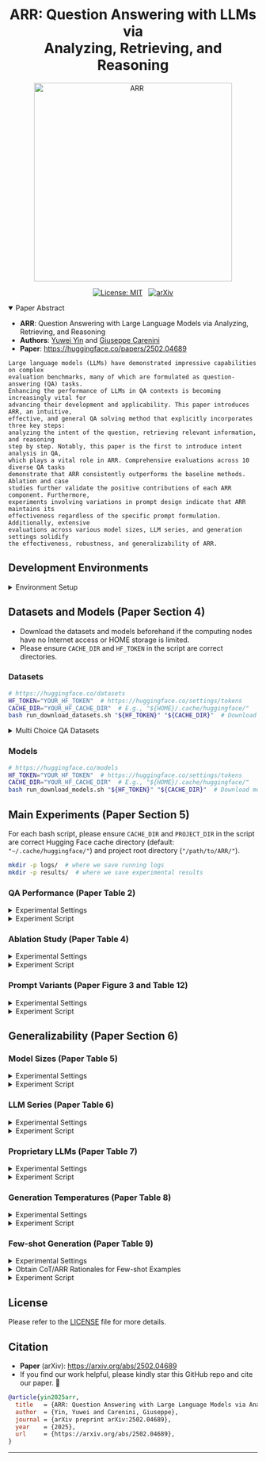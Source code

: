 <div align="center">

# ARR: Question Answering with LLMs via <br/> Analyzing, Retrieving, and Reasoning

<img src="https://yuweiyin.com/files/img/2025-02-15-ARR.jpg" alt="ARR" width="400" height="auto">

[![License: MIT](https://img.shields.io/badge/License-MIT-yellow.svg)](https://opensource.org/licenses/MIT) &nbsp;
[![arXiv](https://img.shields.io/badge/arXiv-2502.04689-b31b1b.svg)](https://arxiv.org/abs/2502.04689)

</div>

<details open><summary>Paper Abstract</summary>

* **ARR**: Question Answering with Large Language Models via Analyzing, Retrieving, and Reasoning
* **Authors**: [Yuwei Yin](https://www.yuweiyin.com/) and [Giuseppe Carenini](https://www.cs.ubc.ca/~carenini/)
* **Paper**: https://huggingface.co/papers/2502.04689

```text
Large language models (LLMs) have demonstrated impressive capabilities on complex 
evaluation benchmarks, many of which are formulated as question-answering (QA) tasks. 
Enhancing the performance of LLMs in QA contexts is becoming increasingly vital for 
advancing their development and applicability. This paper introduces ARR, an intuitive, 
effective, and general QA solving method that explicitly incorporates three key steps: 
analyzing the intent of the question, retrieving relevant information, and reasoning 
step by step. Notably, this paper is the first to introduce intent analysis in QA, 
which plays a vital role in ARR. Comprehensive evaluations across 10 diverse QA tasks 
demonstrate that ARR consistently outperforms the baseline methods. Ablation and case 
studies further validate the positive contributions of each ARR component. Furthermore, 
experiments involving variations in prompt design indicate that ARR maintains its 
effectiveness regardless of the specific prompt formulation. Additionally, extensive 
evaluations across various model sizes, LLM series, and generation settings solidify 
the effectiveness, robustness, and generalizability of ARR.
```

</details>

## Development Environments

<details><summary>Environment Setup</summary>

- **Python**: Python 3.10
- **GPU**: A single NVIDIA V100-32GB or A100-40GB GPU
  - 1B/3B/7B/8B LLMs `float16` inference mode only

```bash
git clone https://github.com/YuweiYin/ARR
cd ARR/
# Now, "/path/to/ARR/" is the project root directory

# https://docs.conda.io/projects/miniconda/en/latest/
conda create -n arr python=3.10 -y
conda activate arr

pip install -r requirements.txt -i https://pypi.org/simple/
pip install -e . -i https://pypi.org/simple/

# We can set the Hugging Face cache directory. The following is for the dataset cache.
export HF_HOME="/path/to/your/.cache/huggingface/datasets"  # Default: "${HOME}/.cache/huggingface/datasets/"
```

</details>

## Datasets and Models (Paper Section 4)

- Download the datasets and models beforehand if the computing nodes have no Internet access or HOME storage is limited.
- Please ensure `CACHE_DIR` and `HF_TOKEN` in the script are correct directories.

### Datasets

```bash
# https://huggingface.co/datasets
HF_TOKEN="YOUR_HF_TOKEN"  # https://huggingface.co/settings/tokens
CACHE_DIR="YOUR_HF_CACHE_DIR"  # E.g., "${HOME}/.cache/huggingface/"
bash run_download_datasets.sh "${HF_TOKEN}" "${CACHE_DIR}"  # Download data to "${CACHE_DIR}/datasets/"
```

<details><summary>Multi Choice QA Datasets</summary>

- **Reading Comprehension**
  - [x] `boolq`: **BoolQ** - [Paper](https://aclanthology.org/N19-1300/); [Dataset](https://github.com/google-research-datasets/boolean-questions)
  - [x] `logiqa`: **LogiQA** - [Paper](https://arxiv.org/abs/2007.08124); [GitHub](https://github.com/lgw863/LogiQA-dataset)
- **Commonsense Reasoning**
  - [x] `commonsense_qa`: **CommonsenseQA** (CSQA) - [Paper](https://aclanthology.org/N19-1421/); [Dataset](https://huggingface.co/datasets/tau/commonsense_qa)
  - [x] `social_iqa`: **SocialIQA** (SIQA) - [Paper](https://arxiv.org/abs/1904.09728); [Dataset](https://huggingface.co/datasets/allenai/social_i_qa)
- **World Knowledge**
  - [x] `sciq`: **SciQ** - [Paper](https://aclanthology.org/W17-4413/); [Dataset](https://huggingface.co/datasets/allenai/sciq)
  - [x] `openbookqa`: **OpenBookQA** (OBQA) - [Paper](https://arxiv.org/abs/1809.02789); [Homepage](https://leaderboard.allenai.org/open_book_qa/submissions/get-started); [GitHub](https://github.com/allenai/OpenBookQA)
  - [x] `ai2_arc`: **ARC** - [Paper](https://arxiv.org/abs/1803.05457); [Homepage](https://leaderboard.allenai.org/arc/submissions/get-started); [GitHub](https://github.com/allenai/aristo-leaderboard)
- **Multitask Understanding**
  - [x] `bbh`: **BigBench Hard** (BBH) - [BigBench Paper](https://arxiv.org/abs/2206.04615); [BigBench GitHub](https://github.com/google/BIG-bench); [BBH Paper](https://arxiv.org/abs/2210.09261); [BBH Dataset](https://huggingface.co/datasets/lukaemon/bbh)
  - [x] `mmlu`: **MMLU** - [Paper](https://arxiv.org/abs/2009.03300); [Dataset](https://huggingface.co/datasets/cais/mmlu); [No-Train Data](https://huggingface.co/datasets/hails/mmlu_no_train)
  - [x] `mmlu_pro`: **MMLU-Pro** - [Paper](https://arxiv.org/abs/2406.01574); [Dataset](https://huggingface.co/datasets/TIGER-Lab/MMLU-Pro)

</details>

### Models

```bash
# https://huggingface.co/models
HF_TOKEN="YOUR_HF_TOKEN"  # https://huggingface.co/settings/tokens
CACHE_DIR="YOUR_HF_CACHE_DIR"  # E.g., "${HOME}/.cache/huggingface/"
bash run_download_models.sh "${HF_TOKEN}" "${CACHE_DIR}"  # Download models to "${CACHE_DIR}/"
```

## Main Experiments (Paper Section 5)

For each bash script, please ensure `CACHE_DIR` and `PROJECT_DIR` in the script are 
correct Hugging Face cache directory (default: `"~/.cache/huggingface/"`) and 
project root directory (`"/path/to/ARR/"`).

```bash
mkdir -p logs/  # where we save running logs
mkdir -p results/  # where we save experimental results
```

### QA Performance (Paper Table 2)

<details><summary>Experimental Settings</summary>

- **Comparison**: (Zero-shot Settings)
  - w/o Reason: directly selecting options without relying on rationales (skipping Reasoning Generation)
  - DA (Direct Answer): `"Answer:"`
  - CoT (Chain-of-Thought): `"Answer: Let's think step by step."`
  - **ARR**: `"Answer: Let's analyze the intent of the question, find relevant information, and answer the question with step-by-step reasoning."`
- **Models**:
  - [x] `meta-llama/Llama-3.1-8B-Instruct` ([Link](https://huggingface.co/meta-llama/Llama-3.1-8B-Instruct))

</details>

<details><summary>Experiment Script</summary>

```bash
CACHE_DIR="YOUR_HF_CACHE_DIR"  # E.g., "${HOME}/.cache/huggingface/"
PROJECT_DIR="/path/to/ARR/"

MODEL="meta-llama/Llama-3.1-8B-Instruct"
NUM_FEWSHOT="0"

# [Reasoning Generation] **First**, freely generate answer with reasoning/rationale:
echo -e "\n\n >>> bash run_gen_lm.sh --hf_id ${MODEL} QA_ALL ${NUM_FEWSHOT}-shot"
bash run_gen_lm.sh "1;${MODEL};1;QA_ALL;0.0;${NUM_FEWSHOT}" "${CACHE_DIR}" "${PROJECT_DIR}"
echo -e "\n\n >>> bash run_gen_lm-cot.sh --hf_id ${MODEL} QA_ALL ${NUM_FEWSHOT}-shot"
bash run_gen_lm-cot.sh "1;${MODEL};1;QA_ALL;0.0;${NUM_FEWSHOT}" "${CACHE_DIR}" "${PROJECT_DIR}"
echo -e "\n\n >>> bash run_gen_lm-arr.sh --hf_id ${MODEL} QA_ALL ${NUM_FEWSHOT}-shot"
bash run_gen_lm-arr.sh "1;${MODEL};1;QA_ALL;0.0;${NUM_FEWSHOT}" "${CACHE_DIR}" "${PROJECT_DIR}"

# [Option Selection] **Second**, answer the question (evaluate each option) (multi-choice QA -- Accuracy):
echo -e "\n\n >>> bash run_eval_lm-no_gen.sh --hf_id ${MODEL} QA_ALL ${NUM_FEWSHOT}-shot"  # w/o Reason
bash run_eval_lm-no_gen.sh "1;${MODEL};1;QA_ALL;0.0;${NUM_FEWSHOT}" "${CACHE_DIR}" "${PROJECT_DIR}"
echo -e "\n\n >>> bash run_eval_lm.sh --hf_id ${MODEL} QA_ALL ${NUM_FEWSHOT}-shot"  # DA
bash run_eval_lm.sh "1;${MODEL};1;QA_ALL;0.0;${NUM_FEWSHOT}" "${CACHE_DIR}" "${PROJECT_DIR}"
echo -e "\n\n >>> bash run_eval_lm-cot.sh --hf_id ${MODEL} QA_ALL ${NUM_FEWSHOT}-shot"  # CoT
bash run_eval_lm-cot.sh "1;${MODEL};1;QA_ALL;0.0;${NUM_FEWSHOT}" "${CACHE_DIR}" "${PROJECT_DIR}"
echo -e "\n\n >>> bash run_eval_lm-arr.sh --hf_id ${MODEL} QA_ALL ${NUM_FEWSHOT}-shot"  # ARR
bash run_eval_lm-arr.sh "1;${MODEL};1;QA_ALL;0.0;${NUM_FEWSHOT}" "${CACHE_DIR}" "${PROJECT_DIR}"
```

</details>

### Ablation Study (Paper Table 4)

<details><summary>Experimental Settings</summary>

- **Comparison**:
  - A / R / R: Analyzing / Retrieving / Reasoning
  - ARR = "000" "001" "010" "100" "111"
  - **ARR** 000 = DA: `"Answer:"`
  - **ARR** 001 = Reasoning-only: `"Answer: Let's answer the question with step-by-step reasoning."`
  - **ARR** 010 = Retrieving-only: `"Answer: Let's find relevant information, and answer the question."`
  - **ARR** 100 = Analyzing-only: `"Answer: Let's analyze the intent of the question, and answer the question."`
  - **ARR** 111 = ARR: `"Answer: Let's analyze the intent of the question, find relevant information, and answer the question with step-by-step reasoning."`
- **Models**:
  - [x] `meta-llama/Llama-3.1-8B-Instruct` ([Link](https://huggingface.co/meta-llama/Llama-3.1-8B-Instruct))

</details>

<details><summary>Experiment Script</summary>

```bash
CACHE_DIR="YOUR_HF_CACHE_DIR"  # E.g., "${HOME}/.cache/huggingface/"
PROJECT_DIR="/path/to/ARR/"

MODEL="meta-llama/Llama-3.1-8B-Instruct"
NUM_FEWSHOT="0"

# [Reasoning Generation] **First**, freely generate answer with reasoning/rationale:
for ABLATION in "001" "010" "100"  # "000" = DA; "111" = ARR
do
  echo -e "\n\n >>> bash run_gen_lm-arr.sh --hf_id ${MODEL} QA_ALL ${NUM_FEWSHOT}-shot (ABLATION: ARR = ${ABLATION})"
  bash run_gen_lm-arr.sh "1;${MODEL};1;QA_ALL;0.0;${NUM_FEWSHOT};${ABLATION}" "${CACHE_DIR}" "${PROJECT_DIR}"
done

# [Option Selection] **Second**, answer the question (evaluate each option) (multi-choice QA -- Accuracy):
for ABLATION in "001" "010" "100"  # "000" = DA; "111" = ARR
do
  echo -e "\n\n >>> bash run_eval_lm-arr.sh --hf_id ${MODEL} QA_ALL ${NUM_FEWSHOT}-shot (ABLATION: ARR = ${ABLATION})"
  bash run_eval_lm-arr.sh "1;${MODEL};1;QA_ALL;0.0;${NUM_FEWSHOT};${ABLATION}" "${CACHE_DIR}" "${PROJECT_DIR}"
done
```

</details>

### Prompt Variants (Paper Figure 3 and Table 12)

<details><summary>Experimental Settings</summary>

- **Comparison**:
  - Ask GPT-4o to paraphrase the original ARR prompt:
    - "Paraphrase the following prompt (into 5 different versions) while keeping the three steps (intent analysis, information retrieval, and step-by-step reasoning): Let's analyze the intent of the question, find relevant information, and answer the question with step-by-step reasoning."
  - `"var1"`: Let's identify the question's intent, gather the necessary information, and then work through a logical, step-by-step solution.
  - `"var2"`: We'll begin by examining what the question is asking, then retrieve any relevant details, and finally provide a well-reasoned answer step by step.
  - `"var3"`: First, we'll interpret the purpose behind the question, collect supporting information, and proceed to solve it methodically.
  - `"var4"`: Let's break this down by understanding the goal of the question, pulling in the required data, and then reasoning through the answer in a clear sequence.
  - `"var5"`: To approach this, we'll clarify the question's intent, locate pertinent information, and then build our answer using structured, logical reasoning.
- **Models**:
  - [x] `meta-llama/Llama-3.1-8B-Instruct` ([Link](https://huggingface.co/meta-llama/Llama-3.1-8B-Instruct))

</details>

<details><summary>Experiment Script</summary>

```bash
CACHE_DIR="YOUR_HF_CACHE_DIR"  # E.g., "${HOME}/.cache/huggingface/"
PROJECT_DIR="/path/to/ARR/"

MODEL="meta-llama/Llama-3.1-8B-Instruct"
NUM_FEWSHOT="0"

# **First**, freely generate answer with reasoning/rationale:
for VARIANT in "var1" "var2" "var3" "var4" "var5"
do
  echo -e "\n\n >>> bash run_gen_lm-arr.sh --hf_id ${MODEL} QA_ALL ${NUM_FEWSHOT}-shot (PROMPT VARIANT = ${VARIANT})"
  bash run_gen_lm-arr.sh "1;${MODEL};1;QA_ALL;0.0;${NUM_FEWSHOT};${VARIANT}" "${CACHE_DIR}" "${PROJECT_DIR}"
done

# **Second**, evaluate the generated content (multi-choice QA -- Accuracy):
for VARIANT in "var1" "var2" "var3" "var4" "var5"
do
  echo -e "\n\n >>> bash run_eval_lm-arr.sh --hf_id ${MODEL} QA_ALL ${NUM_FEWSHOT}-shot (PROMPT VARIANT = ${VARIANT})"
  bash run_eval_lm-arr.sh "1;${MODEL};1;QA_ALL;0.0;${NUM_FEWSHOT};${VARIANT}" "${CACHE_DIR}" "${PROJECT_DIR}"
done
```

</details>

## Generalizability (Paper Section 6)

### Model Sizes (Paper Table 5)

<details><summary>Experimental Settings</summary>

- **Comparison**:
  - The effect of the proposed **ARR** method using LLMs of different sizes
- **Models**:
  - [x] Llama-3
    - `meta-llama/Llama-3.2-1B-Instruct` ([Link](https://huggingface.co/meta-llama/Llama-3.2-1B-Instruct))
    - `meta-llama/Llama-3.2-3B-Instruct` ([Link](https://huggingface.co/meta-llama/Llama-3.2-3B-Instruct))
    - `meta-llama/Llama-3.1-8B-Instruct` ([Link](https://huggingface.co/meta-llama/Llama-3.1-8B-Instruct))

</details>

<details><summary>Experiment Script</summary>

```bash
CACHE_DIR="YOUR_HF_CACHE_DIR"  # E.g., "${HOME}/.cache/huggingface/"
PROJECT_DIR="/path/to/ARR/"

# [Reasoning Generation] **First**, freely generate answer with reasoning/rationale:
for MODEL in "meta-llama/Llama-3.2-1B-Instruct" "meta-llama/Llama-3.2-3B-Instruct"
do
  NUM_FEWSHOT="0"
  echo -e "\n\n >>> bash run_gen_lm.sh --hf_id ${MODEL} QA_GEN ${NUM_FEWSHOT}-shot"
  bash run_gen_lm.sh "1;${MODEL};1;QA_GEN;0.0;${NUM_FEWSHOT}" "${CACHE_DIR}" "${PROJECT_DIR}"
  echo -e "\n\n >>> bash run_gen_lm-cot.sh --hf_id ${MODEL} QA_GEN ${NUM_FEWSHOT}-shot"
  bash run_gen_lm-cot.sh "1;${MODEL};1;QA_GEN;0.0;${NUM_FEWSHOT}" "${CACHE_DIR}" "${PROJECT_DIR}"
  echo -e "\n\n >>> bash run_gen_lm-arr.sh --hf_id ${MODEL} QA_GEN ${NUM_FEWSHOT}-shot"
  bash run_gen_lm-arr.sh "1;${MODEL};1;QA_GEN;0.0;${NUM_FEWSHOT}" "${CACHE_DIR}" "${PROJECT_DIR}"
done

# [Option Selection] **Second**, answer the question (evaluate each option) (multi-choice QA -- Accuracy):
for MODEL in "meta-llama/Llama-3.2-1B-Instruct" "meta-llama/Llama-3.2-3B-Instruct"
do
  NUM_FEWSHOT="0"
  echo -e "\n\n >>> bash run_eval_lm.sh --hf_id ${MODEL} QA_GEN ${NUM_FEWSHOT}-shot"
  bash run_eval_lm.sh "1;${MODEL};1;QA_GEN;0.0;${NUM_FEWSHOT}" "${CACHE_DIR}" "${PROJECT_DIR}"
  echo -e "\n\n >>> bash run_eval_lm-cot.sh --hf_id ${MODEL} QA_GEN ${NUM_FEWSHOT}-shot"
  bash run_eval_lm-cot.sh "1;${MODEL};1;QA_GEN;0.0;${NUM_FEWSHOT}" "${CACHE_DIR}" "${PROJECT_DIR}"
  echo -e "\n\n >>> bash run_eval_lm-arr.sh --hf_id ${MODEL} QA_GEN ${NUM_FEWSHOT}-shot"
  bash run_eval_lm-arr.sh "1;${MODEL};1;QA_GEN;0.0;${NUM_FEWSHOT}" "${CACHE_DIR}" "${PROJECT_DIR}"
done
```

</details>

### LLM Series (Paper Table 6)

<details><summary>Experimental Settings</summary>

- **Comparison**:
  - The effect of the proposed **ARR** method using other LLM series
- **Models**:
  - [x] `Qwen/Qwen2.5-7B-Instruct` ([Link](https://huggingface.co/Qwen/Qwen2.5-7B-Instruct))
  - [x] `google/gemma-7b-it` ([Link](https://huggingface.co/google/gemma-7b-it))
  - [x] `mistralai/Mistral-7B-Instruct-v0.3` ([Link](https://huggingface.co/mistralai/Mistral-7B-Instruct-v0.3))

</details>

<details><summary>Experiment Script</summary>

```bash
CACHE_DIR="YOUR_HF_CACHE_DIR"  # E.g., "${HOME}/.cache/huggingface/"
PROJECT_DIR="/path/to/ARR/"

# [Reasoning Generation] **First**, freely generate answer with reasoning/rationale:
for MODEL in "Qwen/Qwen2.5-7B-Instruct" "google/gemma-7b-it" "mistralai/Mistral-7B-Instruct-v0.3"
do
  NUM_FEWSHOT="0"
  echo -e "\n\n >>> bash run_gen_lm.sh --hf_id ${MODEL} QA_GEN ${NUM_FEWSHOT}-shot"
  bash run_gen_lm.sh "1;${MODEL};1;QA_GEN;0.0;${NUM_FEWSHOT}" "${CACHE_DIR}" "${PROJECT_DIR}"
  echo -e "\n\n >>> bash run_gen_lm-cot.sh --hf_id ${MODEL} QA_GEN ${NUM_FEWSHOT}-shot"
  bash run_gen_lm-cot.sh "1;${MODEL};1;QA_GEN;0.0;${NUM_FEWSHOT}" "${CACHE_DIR}" "${PROJECT_DIR}"
  echo -e "\n\n >>> bash run_gen_lm-arr.sh --hf_id ${MODEL} QA_GEN ${NUM_FEWSHOT}-shot"
  bash run_gen_lm-arr.sh "1;${MODEL};1;QA_GEN;0.0;${NUM_FEWSHOT}" "${CACHE_DIR}" "${PROJECT_DIR}"
done

# [Option Selection] **Second**, answer the question (evaluate each option) (multi-choice QA -- Accuracy):
for MODEL in "Qwen/Qwen2.5-7B-Instruct" "google/gemma-7b-it" "mistralai/Mistral-7B-Instruct-v0.3"
do
  NUM_FEWSHOT="0"
  echo -e "\n\n >>> bash run_eval_lm.sh --hf_id ${MODEL} QA_GEN ${NUM_FEWSHOT}-shot"
  bash run_eval_lm.sh "1;${MODEL};1;QA_GEN;0.0;${NUM_FEWSHOT}" "${CACHE_DIR}" "${PROJECT_DIR}"
  echo -e "\n\n >>> bash run_eval_lm-cot.sh --hf_id ${MODEL} QA_GEN ${NUM_FEWSHOT}-shot"
  bash run_eval_lm-cot.sh "1;${MODEL};1;QA_GEN;0.0;${NUM_FEWSHOT}" "${CACHE_DIR}" "${PROJECT_DIR}"
  echo -e "\n\n >>> bash run_eval_lm-arr.sh --hf_id ${MODEL} QA_GEN ${NUM_FEWSHOT}-shot"
  bash run_eval_lm-arr.sh "1;${MODEL};1;QA_GEN;0.0;${NUM_FEWSHOT}" "${CACHE_DIR}" "${PROJECT_DIR}"
done
```

</details>

### Proprietary LLMs (Paper Table 7)

<details><summary>Experimental Settings</summary>

- **Comparison**:
  - The effect of the proposed **ARR** method using proprietary LLMs
- **Models**:
  - [x] `gpt-4o` (OpenAI GPT-4o)

</details>

<details><summary>Experiment Script</summary>

```bash
CACHE_DIR="YOUR_HF_CACHE_DIR"  # E.g., "${HOME}/.cache/huggingface/"
PROJECT_DIR="/path/to/ARR/"
OPENAI_KEY="YOUR_OPENAI_API_KEY"

# Method: DA; Dataset: OpenBookQA
python3 run_gen_gpt.py --verbose --task 2 --cache_dir "${CACHE_DIR}" --project_dir "${PROJECT_DIR}" \
  --output_dir "results/gen_lm-gpt4o_da/" --openai_model "gpt-4o" --openai_api_key "${OPENAI_KEY}" \
  --temperature "0.0" --api_call_sleep "3.0" --max_eval_num "-1" --eval_task_name "openbookqa"
python3 run_eval_gpt.py --verbose --task 1 --cache_dir "${CACHE_DIR}" --project_dir "${PROJECT_DIR}" \
  --output_dir "results/gen_lm-gpt4o_da/" --use_gen_output --overwrite --eval_task_name "openbookqa"

# Method: CoT; Dataset: OpenBookQA
python3 run_gen_gpt.py --verbose --task 2 --cache_dir "${CACHE_DIR}" --project_dir "${PROJECT_DIR}" \
  --output_dir "results/gen_lm-gpt4o_cot/" --openai_model "gpt-4o" --openai_api_key "${OPENAI_KEY}" \
  --temperature "0.0" --api_call_sleep "3.0" --max_eval_num "-1" --eval_task_name "openbookqa" \
  --use_cot
python3 run_eval_gpt.py --verbose --task 1 --cache_dir "${CACHE_DIR}" --project_dir "${PROJECT_DIR}" \
  --output_dir "results/gen_lm-gpt4o_cot/" --use_gen_output --overwrite --eval_task_name "openbookqa"

# Method: ARR; Dataset: OpenBookQA
python3 run_gen_gpt.py --verbose --task 2 --cache_dir "${CACHE_DIR}" --project_dir "${PROJECT_DIR}" \
  --output_dir "results/gen_lm-gpt4o_arr/" --openai_model "gpt-4o" --openai_api_key "${OPENAI_KEY}" \
  --temperature "0.0" --api_call_sleep "3.0" --max_eval_num "-1" --eval_task_name "openbookqa" \
  --use_arr --arr_ablation "111"
python3 run_eval_gpt.py --verbose --task 1 --cache_dir "${CACHE_DIR}" --project_dir "${PROJECT_DIR}" \
  --output_dir "results/gen_lm-gpt4o_arr/" --use_gen_output --overwrite --eval_task_name "openbookqa"

# Method: DA; Dataset: MMLU (subset: 10 instances per subtask)
python3 run_gen_gpt.py --verbose --task 2 --cache_dir "${CACHE_DIR}" --project_dir "${PROJECT_DIR}" \
  --output_dir "results/gen_lm-gpt4o_da/" --openai_model "gpt-4o" --openai_api_key "${OPENAI_KEY}" \
  --temperature "0.0" --api_call_sleep "3.0" --max_eval_num "10" --eval_task_name "mmlu"
python3 run_eval_gpt.py --verbose --task 1 --cache_dir "${CACHE_DIR}" --project_dir "${PROJECT_DIR}" \
  --output_dir "results/gen_lm-gpt4o_da/" --use_gen_output --overwrite --eval_task_name "mmlu"

# Method: CoT; Dataset: MMLU (subset: 10 instances per subtask)
python3 run_gen_gpt.py --verbose --task 2 --cache_dir "${CACHE_DIR}" --project_dir "${PROJECT_DIR}" \
  --output_dir "results/gen_lm-gpt4o_cot/" --openai_model "gpt-4o" --openai_api_key "${OPENAI_KEY}" \
  --temperature "0.0" --api_call_sleep "3.0" --max_eval_num "10" --eval_task_name "mmlu" \
  --use_cot
python3 run_eval_gpt.py --verbose --task 1 --cache_dir "${CACHE_DIR}" --project_dir "${PROJECT_DIR}" \
  --output_dir "results/gen_lm-gpt4o_cot/" --use_gen_output --overwrite --eval_task_name "mmlu"

# Method: ARR; Dataset: MMLU (subset: 10 instances per subtask)
python3 run_gen_gpt.py --verbose --task 2 --cache_dir "${CACHE_DIR}" --project_dir "${PROJECT_DIR}" \
  --output_dir "results/gen_lm-gpt4o_arr/" --openai_model "gpt-4o" --openai_api_key "${OPENAI_KEY}" \
  --temperature "0.0" --api_call_sleep "3.0" --max_eval_num "10" --eval_task_name "mmlu" \
  --use_arr --arr_ablation "111"
python3 run_eval_gpt.py --verbose --task 1 --cache_dir "${CACHE_DIR}" --project_dir "${PROJECT_DIR}" \
  --output_dir "results/gen_lm-gpt4o_arr/" --use_gen_output --overwrite --eval_task_name "mmlu"
```

</details>

### Generation Temperatures (Paper Table 8)

<details><summary>Experimental Settings</summary>

- **Comparison**:
  - Observe the effect of the proposed **ARR** method using different generation temperatures
  - Temperature: 0 (default), 0.5, 1.0, 1.5
- **Models**:
  - [x] `meta-llama/Llama-3.1-8B-Instruct` ([Link](https://huggingface.co/meta-llama/Llama-3.1-8B-Instruct))

</details>

<details><summary>Experiment Script</summary>

```bash
CACHE_DIR="YOUR_HF_CACHE_DIR"  # E.g., "${HOME}/.cache/huggingface/"
PROJECT_DIR="/path/to/ARR/"

MODEL="meta-llama/Llama-3.1-8B-Instruct"

# [Reasoning Generation] **First**, freely generate answer with reasoning/rationale:
NUM_FEWSHOT="0"
for TEMPERATURE in "0.5" "1.0" "1.5"  # default: "0.0"
do
  echo -e "\n\n >>> bash run_gen_lm.sh --hf_id ${MODEL} QA_GEN ${NUM_FEWSHOT}-shot"
  bash run_gen_lm.sh "1;${MODEL};1;QA_GEN;${TEMPERATURE};${NUM_FEWSHOT}" "${CACHE_DIR}" "${PROJECT_DIR}"
  echo -e "\n\n >>> bash run_gen_lm-cot.sh --hf_id ${MODEL} QA_GEN ${NUM_FEWSHOT}-shot"
  bash run_gen_lm-cot.sh "1;${MODEL};1;QA_GEN;${TEMPERATURE};${NUM_FEWSHOT}" "${CACHE_DIR}" "${PROJECT_DIR}"
  echo -e "\n\n >>> bash run_gen_lm-arr.sh --hf_id ${MODEL} QA_GEN ${NUM_FEWSHOT}-shot"
  bash run_gen_lm-arr.sh "1;${MODEL};1;QA_GEN;${TEMPERATURE};${NUM_FEWSHOT}" "${CACHE_DIR}" "${PROJECT_DIR}"
done

# [Option Selection] **Second**, answer the question (evaluate each option) (multi-choice QA -- Accuracy):
NUM_FEWSHOT="0"
for TEMPERATURE in "0.5" "1.0" "1.5"  # default: "0.0"
do
  echo -e "\n\n >>> bash run_eval_lm.sh --hf_id ${MODEL} QA_GEN ${NUM_FEWSHOT}-shot"
  bash run_eval_lm.sh "1;${MODEL};1;QA_GEN;${TEMPERATURE};${NUM_FEWSHOT}" "${CACHE_DIR}" "${PROJECT_DIR}"
  echo -e "\n\n >>> bash run_eval_lm-cot.sh --hf_id ${MODEL} QA_GEN ${NUM_FEWSHOT}-shot"
  bash run_eval_lm-cot.sh "1;${MODEL};1;QA_GEN;${TEMPERATURE};${NUM_FEWSHOT}" "${CACHE_DIR}" "${PROJECT_DIR}"
  echo -e "\n\n >>> bash run_eval_lm-arr.sh --hf_id ${MODEL} QA_GEN ${NUM_FEWSHOT}-shot"
  bash run_eval_lm-arr.sh "1;${MODEL};1;QA_GEN;${TEMPERATURE};${NUM_FEWSHOT}" "${CACHE_DIR}" "${PROJECT_DIR}"
done
```

</details>

### Few-shot Generation (Paper Table 9)

<details><summary>Experimental Settings</summary>

- **Comparison**:
  - Observe the effect of the proposed **ARR** method in few-shot settings (using different shots)
  - QA Performance comparison among DA (in-context learning), few-shot CoT, and few-shot **ARR** methods
  - N shots: 0 (default), 1, 3, and 5
- **Models**:
  - [x] `meta-llama/Llama-3.1-8B-Instruct` ([Link](https://huggingface.co/meta-llama/Llama-3.1-8B-Instruct))

</details>

<details><summary>Obtain CoT/ARR Rationales for Few-shot Examples</summary>

```bash
# Before LLM generation and evaluation, we first obtain 1/3/5 few-shot examples from the dev/train set,
#   where the CoT and ARR reasoning/rationale for each few-shot example is constructed by GPT-4o.
# Now, the `few_shot.json` file under each evaluation task already has CoT and ARR reasoning/rationale.

#CACHE_DIR="YOUR_HF_CACHE_DIR"  # E.g., "${HOME}/.cache/huggingface/"
#PROJECT_DIR="/path/to/ARR/"
#bash run_gen_gpt.sh "1;QA_GEN;0;111;1.0" "${CACHE_DIR}" "${PROJECT_DIR
```

</details>

<details><summary>Experiment Script</summary>

```bash
CACHE_DIR="YOUR_HF_CACHE_DIR"  # E.g., "${HOME}/.cache/huggingface/"
PROJECT_DIR="/path/to/ARR/"

MODEL="meta-llama/Llama-3.1-8B-Instruct"

# [Reasoning Generation] **First**, freely generate answer with reasoning/rationale:
for NUM_FEWSHOT in "1" "3" "5"  # default: "0"
do
  echo -e "\n\n >>> bash run_gen_lm.sh --hf_id ${MODEL} QA_GEN ${NUM_FEWSHOT}-shot"
  bash run_gen_lm.sh "1;${MODEL};1;QA_GEN;0.0;${NUM_FEWSHOT}" "${CACHE_DIR}" "${PROJECT_DIR}"
  echo -e "\n\n >>> bash run_gen_lm-cot.sh --hf_id ${MODEL} QA_GEN ${NUM_FEWSHOT}-shot"
  bash run_gen_lm-cot.sh "1;${MODEL};1;QA_GEN;0.0;${NUM_FEWSHOT}" "${CACHE_DIR}" "${PROJECT_DIR}"
  echo -e "\n\n >>> bash run_gen_lm-arr.sh --hf_id ${MODEL} QA_GEN ${NUM_FEWSHOT}-shot"
  bash run_gen_lm-arr.sh "1;${MODEL};1;QA_GEN;0.0;${NUM_FEWSHOT}" "${CACHE_DIR}" "${PROJECT_DIR}"
done

# [Option Selection] **Second**, answer the question (evaluate each option) (multi-choice QA -- Accuracy):
for NUM_FEWSHOT in "1" "3" "5"  # default: "0"
do
  echo -e "\n\n >>> bash run_eval_lm.sh --hf_id ${MODEL} QA_GEN ${NUM_FEWSHOT}-shot"
  bash run_eval_lm.sh "1;${MODEL};1;QA_GEN;0.0;${NUM_FEWSHOT}" "${CACHE_DIR}" "${PROJECT_DIR}"
  echo -e "\n\n >>> bash run_eval_lm-cot.sh --hf_id ${MODEL} QA_GEN ${NUM_FEWSHOT}-shot"
  bash run_eval_lm-cot.sh "1;${MODEL};1;QA_GEN;0.0;${NUM_FEWSHOT}" "${CACHE_DIR}" "${PROJECT_DIR}"
  echo -e "\n\n >>> bash run_eval_lm-arr.sh --hf_id ${MODEL} QA_GEN ${NUM_FEWSHOT}-shot"
  bash run_eval_lm-arr.sh "1;${MODEL};1;QA_GEN;0.0;${NUM_FEWSHOT}" "${CACHE_DIR}" "${PROJECT_DIR}"
done
```

</details>

## License

Please refer to the [LICENSE](./LICENSE) file for more details.

## Citation

* **Paper** (arXiv): https://arxiv.org/abs/2502.04689
* If you find our work helpful, please kindly star this GitHub repo and cite our paper. 🤗

```bibtex
@article{yin2025arr,
  title   = {ARR: Question Answering with Large Language Models via Analyzing, Retrieving, and Reasoning},
  author  = {Yin, Yuwei and Carenini, Giuseppe},
  journal = {arXiv preprint arXiv:2502.04689},
  year    = {2025},
  url     = {https://arxiv.org/abs/2502.04689},
}
```

---

